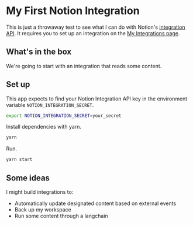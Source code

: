 # My First Notion Integration

This is just a throwaway test to see what I can do with Notion's [integration API](https://www.notion.so/integrations/all). It requires you to set up an integration on the [My Integrations page](https://www.notion.so/my-integration).

## What's in the box

We're going to start with an integration that reads some content.

## Set up

This app expects to find your Notion Integration API key in the environment variable `NOTION_INTEGRATION_SECRET`.

```bash
export NOTION_INTEGRATION_SECRET=your_secret
```

Install dependencies with yarn.

```bash
yarn
```

Run.

```bash
yarn start
```

## Some ideas

I might build integrations to:

- Automatically update designated content based on external events
- Back up my workspace
- Run some content through a langchain